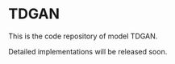 # TDGAN

This is the code repository of model TDGAN.

Detailed implementations will be released soon.

